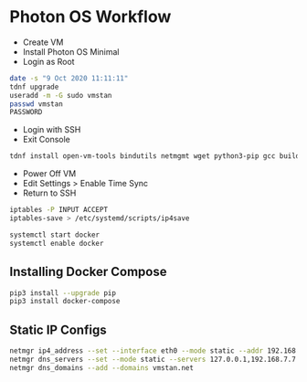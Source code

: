 # Photon OS Workflow

- Create VM
- Install Photon OS Minimal
- Login as Root

```bash
date -s "9 Oct 2020 11:11:11"
tdnf upgrade
useradd -m -G sudo vmstan
passwd vmstan
PASSWORD
```

- Login with SSH
- Exit Console

```bash
tdnf install open-vm-tools bindutils netmgmt wget python3-pip gcc build-essential python3-devel libffi-devel
```

- Power Off VM
- Edit Settings > Enable Time Sync
- Return to SSH

```bash
iptables -P INPUT ACCEPT
iptables-save > /etc/systemd/scripts/ip4save

systemctl start docker
systemctl enable docker
```

## Installing Docker Compose

```bash
pip3 install --upgrade pip
pip3 install docker-compose
```

## Static IP Configs

```bash
netmgr ip4_address --set --interface eth0 --mode static --addr 192.168.7.30/24 --gateway 192.168.7.1
netmgr dns_servers --set --mode static --servers 127.0.0.1,192.168.7.7
netmgr dns_domains --add --domains vmstan.net
```
